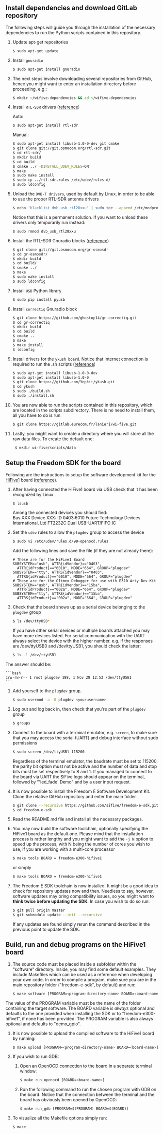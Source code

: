 ## Install dependencies and download GitLab repository
The following steps will guide you through the installation of the necessary dependencies to run the Python scripts contained in this repository.

1. Update apt-get repositories

    ```bash
    $ sudo apt-get update
    ```
2. Install `gnuradio`

    ```bash
    $ sudo apt-get install gnuradio
    ```
1. The next steps involve downloading several repositories from GitHub, hence you might want to enter an installation directory before proceeding, e.g.:

    ```bash
    $ mkdir ~/wifive-dependencies && cd ~/wifive-dependencies
    ```
1. Install `RTL-SDR` drivers ([reference](https://www.rtl-sdr.com/rtl-sdr-quick-start-guide/))

    Auto:
    ```bash
    $ sudo apt-get install rtl-sdr
    ```
    Manual:
    ```bash
    $ sudo apt-get install libusb-1.0-0-dev git cmake
    $ git clone git://git.osmocom.org/rtl-sdr.git
    $ cd rtl-sdr/
    $ mkdir build
    $ cd build
    $ cmake ../ -DINSTALL_UDEV_RULES=ON
    $ make
    $ sudo make install
    $ sudo cp ../rtl-sdr.rules /etc/udev/rules.d/
    $ sudo ldconfig
    ```
1. Unload the `DVB-T drivers`, used by default by Linux, in order to be able to use the proper RTL-SDR antenna drivers

    ```bash
    $ echo 'blacklist dvb_usb_rtl28xxu' | sudo tee --append /etc/modprobe.d/blacklist-dvb_usb_rtl28xxu.conf
    ```
    Notice that this is a permanent solution. If you want to unload these drivers only temporarily run instead:  

    ```bash
    $ sudo rmmod dvb_usb_rtl28xxu
    ```
1. Install the RTL-SDR Gnuradio blocks ([reference](https://osmocom.org/projects/rtl-sdr/wiki/Rtl-sdr))

    ```bash
    $ git clone git://git.osmocom.org/gr-osmosdr
    $ cd gr-osmosdr/
    $ mkdir build
    $ cd build/
    $ cmake ../
    $ make
    $ sudo make install
    $ sudo ldconfig
    ```
1. Install `USB` Python library

    ```bash
    $ sudo pip install pyusb
    ```

1. Install `correctiq` Gnuradio block

    ```bash
    $ git clone https://github.com/ghostop14/gr-correctiq.git
    $ cd gr-correctiq
    $ mkdir build
    $ cd build
    $ cmake ..
    $ make
    $ make install
    $ ldconfig
    ```

1. Install drivers for the `ykush board`. Notice that internet connection is required to run the .sh scripts ([reference](https://www.yepkit.com/learn/setup-guide-ykush))

    ```bash
    $ sudo apt-get install libusb-1.0-0-dev 
    $ sudo apt-get install libusb-1.0-0
    $ git clone https://github.com/Yepkit/ykush.git
    $ cd ykush
    $ sudo ./build.sh
    $ sudo ./install.sh
    ```
1. You are now able to run the scripts contained in this repository, which are located in the scripts subdirectory. There is no need to install them, all you have to do is run:

    ```bash
    $ git clone https://gitlab.eurecom.fr/lanieri/wi-five.git
    ```
1. Lastly, you might want to create a directory where you will store all the raw data files. To create the default one:

    ```bash
     $ mkdir wi-five/scripts/data
     ```

## Setup the Freedom SDK for the board

Following are the instructions to setup the software development kit for the [HiFive1](https://www.sifive.com/products/hifive1/) board ([reference](https://static.dev.sifive.com/dev-kits/hifive1/hifive1-getting-started-v1.0.2.pdf)).

1. After having connected the HiFive1 board via USB check that it has been recognized by Linux

    ```bash
    $ lsusb
    ```
    Among the connected devices you should find:  
    Bus XXX Device XXX: ID 0403:6010 Future Technology Devices
    International, Ltd FT2232C Dual USB-UART/FIFO IC
1. Set the `udev` rules to allow the `plugdev` group to access the device

    ```bash
    $ sudo vi /etc/udev/rules.d/99-openocd.rules
    ```
    Add the following lines and save the file (if they are not already there):  
    
    ```
    # These are for the HiFive1 Board
    SUBSYSTEM=="usb", ATTR{idVendor}=="0403",
      ATTR{idProduct}=="6010", MODE="664", GROUP="plugdev"
    SUBSYSTEM=="tty", ATTRS{idVendor}=="0403",
      ATTRS{idProduct}=="6010", MODE="664", GROUP="plugdev"
    # These are for the Olimex Debugger for use with E310 Arty Dev Kit
    SUBSYSTEM=="usb", ATTR{idVendor}=="15ba",
      ATTR{idProduct}=="002a", MODE="664", GROUP="plugdev"
    SUBSYSTEM=="tty", ATTRS{idVendor}=="15ba",
      ATTRS{idProduct}=="002a", MODE="664", GROUP="plugdev"
    ```
1.  Check that the board shows up as a serial device belonging to the `plugdev` group

    ```bash
    $ ls /dev/ttyUSB*
    ```
    If you have other serial devices or multiple boards attached you may have more devices listed. For serial communication with the UART always select the device with the higher number, e.g. if the responses are /dev/ttyUSB0 and /dev/ttyUSB1, you should check the latter:

    ```bash
    $ ls -l /dev/ttyUSB1
    ```
The answer should be:

    ```bash
    crw-rw-r-- 1 root plugdev 188, 1 Nov 28 12:53 /dev/ttyUSB1
    ```
1. Add yourself to the `plugdev` group.

    ```bash
    $ sudo usermod -a -G plugdev <yourusername>
    ```
1. Log out and log back in, then check that you're part of the `plugdev` group
    
    ```bash
    $ groups
    ```
1. Connect to the board with a terminal emulator, e.g. `screen`, to make sure that you may access the serial (UART) and debug interface without sudo permissions

    ```bash
    $ sudo screen /dev/ttyUSB1 115200
    ```
    Regardless of the terminal emulator, the baudrate must be set to 115200, the parity bit option must not be active and the number of data and stop bits must be set respectively to 8 and 1. If you managed to connect to the board via UART the SiFive logo should appear on the terminal, followed by "'led_fade' Demo" and by a user input request.

1. It is now possible to install the Freedom E Software Development Kit. Clone the relative GitHub repository and enter the main folder

    ```bash
    $ git clone --recursive https://github.com/sifive/freedom-e-sdk.git
    $ cd freedom-e-sdk
    ```
1. Read the README.md file and install all the necessary packages.

1. You may now build the software toolchain, optionally specifying the HiFive1 board as the default one. Please mind that the installation process is rather lengthy and you might want to add the `-j N` option to speed up the process, with N being the number of cores you wish to use, if you are working with a multi-core processor

    ```bash
    $ make tools BOARD = freedom-e300-hifive1
    ```
    or simply

    ```bash
    $ make tools BOARD = freedom-e300-hifive1
    ```
1. The Freedom E SDK toolchain is now installed. It might be a good idea to check for repository updates now and then. Needless to say, however, software updates may bring compatibility issues, so you might want to **think twice before updating the SDK**. In case you wish to do so run: 

    ```bash
    $ git pull origin master
    $ git submodule update --init --recursive
    ``` 
    If any updates are found simply rerun the command described in the previous point to update the SDK. 

## Build, run and debug programs on the HiFive1 board
1. The source code must be placed inside a subfolder within the "software" directory. Inside, you may find some default examples. They include Makefiles which can be used as a reference when developing your own code. In order to compile a program, make sure you are in the main repository folder ("freedom-e-sdk", by default) and run:

    ```bash
    $ make software [PROGRAM=<program-directory-name> BOARD=<board-name>]
    ```
The value of the PROGRAM variable must be the name of the folder containing the target software. The BOARD variable is _always_ optional and defaults to the one provided when installing the SDK or to "freedom-e300-hifive1", if none has been provided. The PROGRAM variable is also always optional and defaults to "demo_gpio".

1. It is now possible to upload the compiled software to the HiFive1 board by running:

    ```bash
    $ make upload [PROGRAM=<program-directory-name> BOARD=<board-name>]
    ```

1. If you wish to run GDB:
    1. Open an OpenOCD connection to the board in a separate terminal window:

        ```bash
        $ make run_openocd [BOARD=<board-name>]
        ```
    1. Run the following command to run the chosen program with GDB on the board. Notice that the connection between the terminal and the board has obviously been opened by OpenOCD: 
    
        ```bash
        $ make run_gdb [PROGRAM=$(PROGRAM) BOARD=$(BOARD)]
        ```
1. To visualize all the Makefile options simply run:

    ```bash
    $ make
    ```
